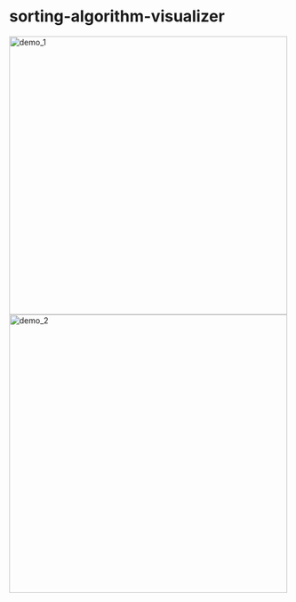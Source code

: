 # sorting-algorithm-visualizer
<img src="https://user-images.githubusercontent.com/63276642/97259663-5b61a980-1841-11eb-830c-67670c83c221.png" alt="demo_1" width="500">
<img src="https://user-images.githubusercontent.com/63276642/97259682-63b9e480-1841-11eb-8e69-58d7500f9314.png" alt="demo_2" width="500">
